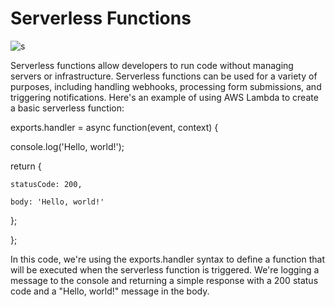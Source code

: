 # Serverless Functions

![s](https://user-images.githubusercontent.com/116082827/235351568-d7050526-e2e5-4ac5-93b6-49d6df2d9491.png)


Serverless functions allow developers to run code without managing servers or infrastructure. Serverless functions can be used for a variety of purposes, including handling webhooks, processing form submissions, and triggering notifications. Here's an example of using AWS Lambda to create a basic serverless function:





exports.handler = async function(event, context) {

  console.log('Hello, world!');

  return {

    statusCode: 200,

    body: 'Hello, world!'

  };

};

In this code, we're using the exports.handler syntax to define a function that will be executed when the serverless function is triggered. We're logging a message to the console and returning a simple response with a 200 status code and a "Hello, world!" message in the body.
